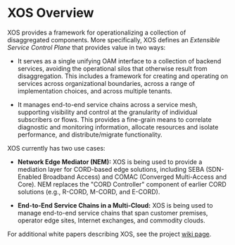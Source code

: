 # XOS Overview

XOS provides a framework for operationalizing a collection of
disaggregated components. More specifically, XOS defines an
*Extensible Service Control Plane*  that provides value in two
ways:

* It serves as a single unifying OAM interface to a collection of backend
  services, avoiding the operational silos that otherwise result from
  disaggregation. This includes a framework for creating and
  operating on services across organizational boundaries, across a range
  of implementation choices, and across multiple tenants.

* It manages end-to-end service chains across a service mesh, supporting
  visibility and control at the granularity of individual subscribers
  or flows. This provides a fine-grain means to correlate diagnostic and
  monitoring information, allocate resources and isolate performance,
  and distribute/migrate functionality.

XOS currently has two use cases:

* **Network Edge Mediator (NEM):** XOS is being used to provide a
  mediation layer for CORD-based edge solutions, including SEBA
  (SDN-Enabled Broadband Access) and COMAC (Converged Multi-Access
  and Core). NEM replaces the "CORD Controller" component of earlier
  CORD solutions (e.g., R-CORD, M-CORD, and E-CORD).

* **End-to-End Service Chains in a Multi-Cloud:** XOS is being used
  to manage end-to-end service chains that span customer premises,
  operator edge sites, Internet exchanges, and commodity clouds.

For additional white papers describing XOS, see the project
[wiki page](https://wiki.opencord.org/display/CORD/XOS+and+NEM).



